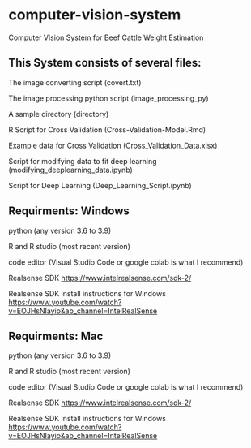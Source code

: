 # computer-vision-system
Computer Vision System for Beef Cattle Weight Estimation

## This System consists of several files:

The image converting script (covert.txt)

The image processing python script (image_processing_py)

A sample directory (directory)

R Script for Cross Validation (Cross-Validation-Model.Rmd)

Example data for Cross Validation (Cross_Validation_Data.xlsx)

Script for modifying data to fit deep learning (modifying_deeplearning_data.ipynb)

Script for Deep Learning (Deep_Learning_Script.ipynb)

## Requirments: Windows

python (any version 3.6 to 3.9)

R and R studio (most recent version)

code editor (Visual Studio Code or google colab is what I recommend)

Realsense SDK https://www.intelrealsense.com/sdk-2/

Realsense SDK install instructions for Windows https://www.youtube.com/watch?v=EOJHsNIayio&ab_channel=IntelRealSense

## Requirments: Mac

python (any version 3.6 to 3.9)

R and R studio (most recent version)

code editor (Visual Studio Code or google colab is what I recommend)

Realsense SDK https://www.intelrealsense.com/sdk-2/

Realsense SDK install instructions for Windows https://www.youtube.com/watch?v=EOJHsNIayio&ab_channel=IntelRealSense
